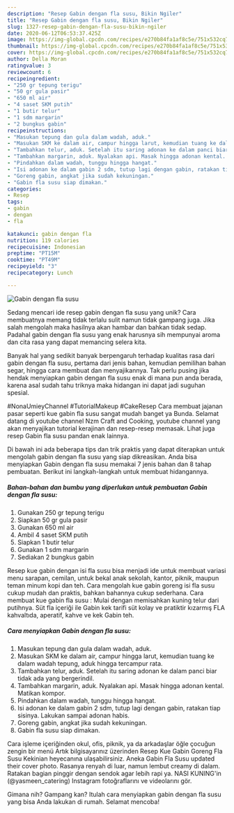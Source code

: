```yaml
---
description: "Resep Gabin dengan fla susu, Bikin Ngiler"
title: "Resep Gabin dengan fla susu, Bikin Ngiler"
slug: 1327-resep-gabin-dengan-fla-susu-bikin-ngiler
date: 2020-06-12T06:53:37.425Z
image: https://img-global.cpcdn.com/recipes/e270b84fa1af8c5e/751x532cq70/gabin-dengan-fla-susu-foto-resep-utama.jpg
thumbnail: https://img-global.cpcdn.com/recipes/e270b84fa1af8c5e/751x532cq70/gabin-dengan-fla-susu-foto-resep-utama.jpg
cover: https://img-global.cpcdn.com/recipes/e270b84fa1af8c5e/751x532cq70/gabin-dengan-fla-susu-foto-resep-utama.jpg
author: Della Moran
ratingvalue: 3
reviewcount: 6
recipeingredient:
- "250 gr tepung terigu"
- "50 gr gula pasir"
- "650 ml air"
- "4 saset SKM putih"
- "1 butir telur"
- "1 sdm margarin"
- "2 bungkus gabin"
recipeinstructions:
- "Masukan tepung dan gula dalam wadah, aduk."
- "Masukan SKM ke dalam air, campur hingga larut, kemudian tuang ke dalam wadah tepung, aduk hingga tercampur rata."
- "Tambahkan telur, aduk. Setelah itu saring adonan ke dalam panci biar tidak ada yang bergerindil."
- "Tambahkan margarin, aduk. Nyalakan api. Masak hingga adonan kental. Matikan kompor."
- "Pindahkan dalam wadah, tunggu hingga hangat."
- "Isi adonan ke dalam gabin 2 sdm, tutup lagi dengan gabin, ratakan tiap sisinya. Lakukan sampai adonan habis."
- "Goreng gabin, angkat jika sudah kekuningan."
- "Gabin fla susu siap dimakan."
categories:
- Resep
tags:
- gabin
- dengan
- fla

katakunci: gabin dengan fla 
nutrition: 119 calories
recipecuisine: Indonesian
preptime: "PT15M"
cooktime: "PT49M"
recipeyield: "3"
recipecategory: Lunch

---
```



![Gabin dengan fla susu](https://img-global.cpcdn.com/recipes/e270b84fa1af8c5e/751x532cq70/gabin-dengan-fla-susu-foto-resep-utama.jpg)

Sedang mencari ide resep gabin dengan fla susu yang unik? Cara membuatnya memang tidak terlalu sulit namun tidak gampang juga. Jika salah mengolah maka hasilnya akan hambar dan bahkan tidak sedap. Padahal gabin dengan fla susu yang enak harusnya sih mempunyai aroma dan cita rasa yang dapat memancing selera kita.

Banyak hal yang sedikit banyak berpengaruh terhadap kualitas rasa dari gabin dengan fla susu, pertama dari jenis bahan, kemudian pemilihan bahan segar, hingga cara membuat dan menyajikannya. Tak perlu pusing jika hendak menyiapkan gabin dengan fla susu enak di mana pun anda berada, karena asal sudah tahu triknya maka hidangan ini dapat jadi suguhan spesial.

#NonaUmieyChannel #TutorialMakeup #CakeResep Cara membuat jajanan pasar seperti kue gabin fla susu sangat mudah banget ya Bunda. Selamat datang di youtube channel Nzm Craft and Cooking, youtube channel yang akan menyajikan tutorial kerajinan dan resep-resep memasak. Lihat juga resep Gabin fla susu pandan enak lainnya.


Di bawah ini ada beberapa tips dan trik praktis yang dapat diterapkan untuk mengolah gabin dengan fla susu yang siap dikreasikan. Anda bisa menyiapkan Gabin dengan fla susu memakai 7 jenis bahan dan 8 tahap pembuatan. Berikut ini langkah-langkah untuk membuat hidangannya.

<!--inarticleads1-->

##### Bahan-bahan dan bumbu yang diperlukan untuk pembuatan Gabin dengan fla susu:

1. Gunakan 250 gr tepung terigu
1. Siapkan 50 gr gula pasir
1. Gunakan 650 ml air
1. Ambil 4 saset SKM putih
1. Siapkan 1 butir telur
1. Gunakan 1 sdm margarin
1. Sediakan 2 bungkus gabin


Resep kue gabin dengan isi fla susu bisa menjadi ide untuk membuat variasi menu sarapan, cemilan, untuk bekal anak sekolah, kantor, piknik, maupun teman minum kopi dan teh. Cara mengolah kue gabin goreng isi fla susu cukup mudah dan praktis, bahkan bahannya cukup sederhana. Cara membuat kue gabin fla susu : Mulai dengan memisahkan kuning telur dari putihnya. Süt fla içeriği ile Gabin kek tarifi süt kolay ve pratiktir kızarmış FLA kahvaltıda, aperatif, kahve ve kek Gabin teh. 

<!--inarticleads2-->

##### Cara menyiapkan Gabin dengan fla susu:

1. Masukan tepung dan gula dalam wadah, aduk.
1. Masukan SKM ke dalam air, campur hingga larut, kemudian tuang ke dalam wadah tepung, aduk hingga tercampur rata.
1. Tambahkan telur, aduk. Setelah itu saring adonan ke dalam panci biar tidak ada yang bergerindil.
1. Tambahkan margarin, aduk. Nyalakan api. Masak hingga adonan kental. Matikan kompor.
1. Pindahkan dalam wadah, tunggu hingga hangat.
1. Isi adonan ke dalam gabin 2 sdm, tutup lagi dengan gabin, ratakan tiap sisinya. Lakukan sampai adonan habis.
1. Goreng gabin, angkat jika sudah kekuningan.
1. Gabin fla susu siap dimakan.


Cara işleme içeriğinden okul, ofis, piknik, ya da arkadaşlar öğle çocuğun zengin bir menü Artık bilgisayarınız üzerinden Resep Kue Gabin Goreng Fla Susu Kekinian heyecanına ulaşabilirsiniz. Aneka Gabin Fla Susu updated their cover photo. Rasanya renyah di luar, namun lembut creamy di dalam. Ratakan bagian pinggir dengan sendok agar lebih rapi ya. NASI KUNING&#39;in (@yasmeen_catering) Instagram fotoğraflarını ve videolarını gör. 

Gimana nih? Gampang kan? Itulah cara menyiapkan gabin dengan fla susu yang bisa Anda lakukan di rumah. Selamat mencoba!
